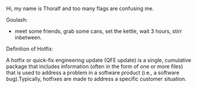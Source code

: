 Hi, my name is Thoralf and too many flags are confusing me. 

Goulash:
- meet some friends, grab some cans, set the kettle, wait 3 hours, stirr inbetween. 

Definition of Hotfix:

A hotfix or quick-fix engineering update (QFE update) is a single, cumulative package that includes information (often in the form of one or more files) that is used to address a problem in a software product (i.e., a software bug).Typically, hotfixes are made to address a specific customer situation.
